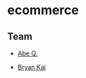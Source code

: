# ecommerce

## Team

* [Abe Q.](https://github.com/abedababe8)

* [Bryan Kai](https://github.com/bryankai)

